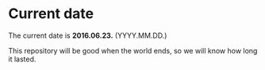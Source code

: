 # Current date

The current date is **2016.06.23.** (YYYY.MM.DD.)

This repository will be good when the world ends, so we will know how long it lasted.